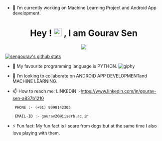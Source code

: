 


<!--
**sengourav/sengourav** is a ✨ _special_ ✨ repository because its `README.md` (this file) appears on your GitHub profile.
### Hi there 👋 My name is Gourav Sen
Here are some ideas to get you started:
-->

- 🔭 I’m currently working on Machine Learning Project and Android App development.
<div align="center">
  <h1 align="center">Hey ! <img src="https://media.giphy.com/media/hvRJCLFzcasrR4ia7z/giphy.gif" width="25px"> , I am Gourav Sen</h1>
  <img src="[](https://www.dreamstime.com/web-development-coding-programming-internet-technology-business-concept-web-development-coding-programming-internet-technology-image122741764)"/>
  
</div>


[![sengourav's github stats](https://github-readme-stats.vercel.app/api?username=sengourav&count_private=true&show_icons=true&theme=radical&hide_rank=false)](https://github.com/anuraghazra/github-readme-stats)

- 🌱 My favourite programming language is PYTHON. 
![giphy](https://user-images.githubusercontent.com/107364930/230797037-e6b7037f-6934-433e-85b9-15e35f1d6166.gif)



- 👯 I’m looking to collaborate on ANDROID APP DEVELOPMENTand MACHINE LEARNING.
<!--
- 🤔 I’m looking for help with 
- 💬 Ask me about 
- 😄 Pronouns: 
-->
- 📫 How to reach me: 
       LINKEDIN :-https://www.linkedin.com/in/gourav-sen-a837b1210

       PHONE :- (+91) 9098142305
       
       EMAIL-ID :- gourav20@iiserb.ac.in

- ⚡ Fun fact: My fun fact is I scare from dogs but at the same time I also love playing with them.

